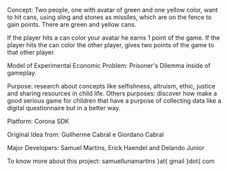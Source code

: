 Concept: Two people, one with avatar of green and one yellow color, want to hit cans, using sling and stones as missiles, which are on the fence to gain points. There are green and yellow cans.

If the player hits a can color your avatar he earns 1 point of the game. If the player hits the can color the other player, gives two points of the game to that other player.

Model of Experimental Economic Problem: Prisoner's Dilemma inside of gameplay.

Purpose: research about concepts like selfishness, altruism, ethic, justice and sharing resources in child life. Others purposes: discover how make a good serious game for children that have a purpose of collecting data like a digital questionnaire but in a better way.

Platform: Corona SDK

Original Idea from: Guilherme Cabral e Giordano Cabral

Major Developers:
Samuel Martins, Erick Haendel and Delando Junior

To know more about this project: samuellunamartins }at{ gmail }dot{ com